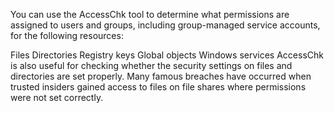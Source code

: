 You can use the AccessChk tool to determine what permissions are assigned to users and groups, including group-managed service accounts, for the following resources:

Files
Directories
Registry keys
Global objects
Windows services
AccessChk is also useful for checking whether the security settings on files and directories are set properly. Many famous breaches have occurred when trusted insiders gained access to files on file shares where permissions were not set correctly.
